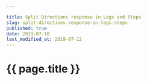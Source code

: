 ```yaml
---

title: Split Directions response in Legs and Steps
slug: split-directions-response-in-legs-steps
published: true
date: 2019-07-10
last_modified_at: 2019-07-12
---
```


# {{ page.title }}
